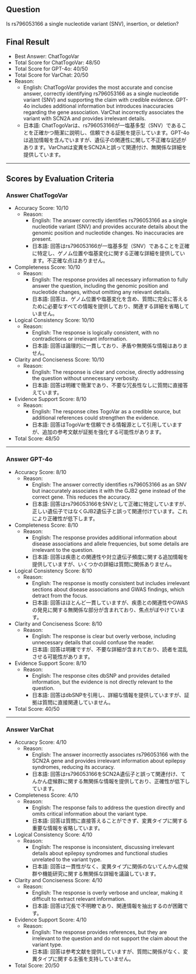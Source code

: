 ## Question

Is rs796053166 a single nucleotide variant (SNV), insertion, or deletion?

## Final Result

- Best Answer: ChatTogoVar
- Total Score for ChatTogoVar: 48/50
- Total Score for GPT-4o: 40/50
- Total Score for VarChat: 20/50
- Reason:
  - English: ChatTogoVar provides the most accurate and concise answer, correctly identifying rs796053166 as a single nucleotide variant (SNV) and supporting the claim with credible evidence. GPT-4o includes additional information but introduces inaccuracies regarding the gene association. VarChat incorrectly associates the variant with SCN2A and provides irrelevant details.
  - 日本語: ChatTogoVarは、rs796053166が一塩基多型（SNV）であることを正確かつ簡潔に説明し、信頼できる証拠を提示しています。GPT-4oは追加情報を含んでいますが、遺伝子の関連性に関して不正確な記述があります。VarChatは変異をSCN2Aと誤って関連付け、無関係な詳細を提供しています。

---

## Scores by Evaluation Criteria

### Answer ChatTogoVar
- Accuracy Score: 10/10
  - Reason: 
    - English: The answer correctly identifies rs796053166 as a single nucleotide variant (SNV) and provides accurate details about the genomic position and nucleotide changes. No inaccuracies are present.
    - 日本語: 回答はrs796053166が一塩基多型（SNV）であることを正確に特定し、ゲノム位置や塩基変化に関する正確な詳細を提供しています。不正確な点はありません。
- Completeness Score: 10/10
  - Reason: 
    - English: The response provides all necessary information to fully answer the question, including the genomic position and nucleotide changes, without omitting any relevant details.
    - 日本語: 回答は、ゲノム位置や塩基変化を含め、質問に完全に答えるために必要なすべての情報を提供しており、関連する詳細を省略していません。
- Logical Consistency Score: 10/10
  - Reason: 
    - English: The response is logically consistent, with no contradictions or irrelevant information.
    - 日本語: 回答は論理的に一貫しており、矛盾や無関係な情報はありません。
- Clarity and Conciseness Score: 10/10
  - Reason: 
    - English: The response is clear and concise, directly addressing the question without unnecessary verbosity.
    - 日本語: 回答は明確で簡潔であり、不要な冗長性なしに質問に直接答えています。
- Evidence Support Score: 8/10
  - Reason: 
    - English: The response cites TogoVar as a credible source, but additional references could strengthen the evidence.
    - 日本語: 回答はTogoVarを信頼できる情報源として引用していますが、追加の参考文献が証拠を強化する可能性があります。
- Total Score: 48/50

---

### Answer GPT-4o
- Accuracy Score: 8/10
  - Reason: 
    - English: The answer correctly identifies rs796053166 as an SNV but inaccurately associates it with the GJB2 gene instead of the correct gene. This reduces the accuracy.
    - 日本語: 回答はrs796053166をSNVとして正確に特定していますが、正しい遺伝子ではなくGJB2遺伝子と誤って関連付けています。これにより正確性が低下します。
- Completeness Score: 8/10
  - Reason: 
    - English: The response provides additional information about disease associations and allele frequencies, but some details are irrelevant to the question.
    - 日本語: 回答は疾患との関連性や対立遺伝子頻度に関する追加情報を提供していますが、いくつかの詳細は質問に関係ありません。
- Logical Consistency Score: 8/10
  - Reason: 
    - English: The response is mostly consistent but includes irrelevant sections about disease associations and GWAS findings, which detract from the focus.
    - 日本語: 回答はほとんど一貫していますが、疾患との関連性やGWASの発見に関する無関係な部分が含まれており、焦点がぼやけています。
- Clarity and Conciseness Score: 8/10
  - Reason: 
    - English: The response is clear but overly verbose, including unnecessary details that could confuse the reader.
    - 日本語: 回答は明確ですが、不要な詳細が含まれており、読者を混乱させる可能性があります。
- Evidence Support Score: 8/10
  - Reason: 
    - English: The response cites dbSNP and provides detailed information, but the evidence is not directly relevant to the question.
    - 日本語: 回答はdbSNPを引用し、詳細な情報を提供していますが、証拠は質問に直接関連していません。
- Total Score: 40/50

---

### Answer VarChat
- Accuracy Score: 4/10
  - Reason: 
    - English: The answer incorrectly associates rs796053166 with the SCN2A gene and provides irrelevant information about epilepsy syndromes, reducing its accuracy.
    - 日本語: 回答はrs796053166をSCN2A遺伝子と誤って関連付け、てんかん症候群に関する無関係な情報を提供しており、正確性が低下しています。
- Completeness Score: 4/10
  - Reason: 
    - English: The response fails to address the question directly and omits critical information about the variant type.
    - 日本語: 回答は質問に直接答えることができず、変異タイプに関する重要な情報を省略しています。
- Logical Consistency Score: 4/10
  - Reason: 
    - English: The response is inconsistent, discussing irrelevant details about epilepsy syndromes and functional studies unrelated to the variant type.
    - 日本語: 回答は一貫性がなく、変異タイプに関係のないてんかん症候群や機能研究に関する無関係な詳細を議論しています。
- Clarity and Conciseness Score: 4/10
  - Reason: 
    - English: The response is overly verbose and unclear, making it difficult to extract relevant information.
    - 日本語: 回答は冗長で不明瞭であり、関連情報を抽出するのが困難です。
- Evidence Support Score: 4/10
  - Reason: 
    - English: The response provides references, but they are irrelevant to the question and do not support the claim about the variant type.
    - 日本語: 回答は参考文献を提供していますが、質問に関係がなく、変異タイプに関する主張を支持していません。
- Total Score: 20/50